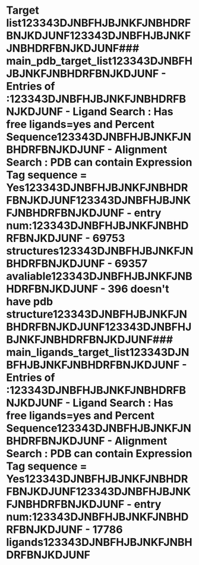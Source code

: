 # Target list123343DJNBFHJBJNKFJNBHDRFBNJKDJUNF123343DJNBFHJBJNKFJNBHDRFBNJKDJUNF### main_pdb_target_list123343DJNBFHJBJNKFJNBHDRFBNJKDJUNF - Entries of :123343DJNBFHJBJNKFJNBHDRFBNJKDJUNF    - Ligand Search : Has free ligands=yes and Percent Sequence123343DJNBFHJBJNKFJNBHDRFBNJKDJUNF    - Alignment Search : PDB can contain Expression Tag sequence = Yes123343DJNBFHJBJNKFJNBHDRFBNJKDJUNF123343DJNBFHJBJNKFJNBHDRFBNJKDJUNF - entry num:123343DJNBFHJBJNKFJNBHDRFBNJKDJUNF    - 69753 structures123343DJNBFHJBJNKFJNBHDRFBNJKDJUNF    - 69357 avaliable123343DJNBFHJBJNKFJNBHDRFBNJKDJUNF    - 396   doesn't have pdb structure123343DJNBFHJBJNKFJNBHDRFBNJKDJUNF123343DJNBFHJBJNKFJNBHDRFBNJKDJUNF### main_ligands_target_list123343DJNBFHJBJNKFJNBHDRFBNJKDJUNF - Entries of :123343DJNBFHJBJNKFJNBHDRFBNJKDJUNF    - Ligand Search : Has free ligands=yes and Percent Sequence123343DJNBFHJBJNKFJNBHDRFBNJKDJUNF    - Alignment Search : PDB can contain Expression Tag sequence = Yes123343DJNBFHJBJNKFJNBHDRFBNJKDJUNF123343DJNBFHJBJNKFJNBHDRFBNJKDJUNF - entry num:123343DJNBFHJBJNKFJNBHDRFBNJKDJUNF    - 17786 ligands123343DJNBFHJBJNKFJNBHDRFBNJKDJUNF